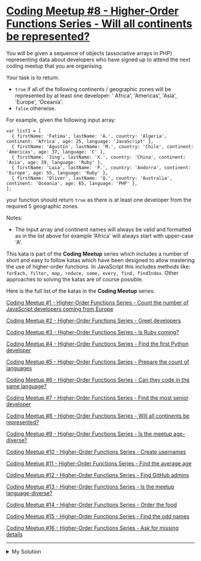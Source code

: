 # [Coding Meetup #8 - Higher-Order Functions Series - Will all continents be represented?](https://www.codewars.com/kata/58291fea7ff3f640980000f9)

You will be given a sequence of objects (associative arrays in PHP) representing data about developers who have signed
up to attend the next coding meetup that you are organising.

Your task is to return:

- `true` if all of the following continents / geographic zones will be represented by at least one developer: '
  Africa', 'Americas', 'Asia', 'Europe', 'Oceania'.
- `false` otherwise.

For example, given the following input array:

    var list1 = [
      { firstName: 'Fatima', lastName: 'A.', country: 'Algeria', continent: 'Africa', age: 25, language: 'JavaScript' },
      { firstName: 'Agustín', lastName: 'M.', country: 'Chile', continent: 'Americas', age: 37, language: 'C' },
      { firstName: 'Jing', lastName: 'X.', country: 'China', continent: 'Asia', age: 39, language: 'Ruby' },
      { firstName: 'Laia', lastName: 'P.', country: 'Andorra', continent: 'Europe', age: 55, language: 'Ruby' },
      { firstName: 'Oliver', lastName: 'Q.', country: 'Australia', continent: 'Oceania', age: 65, language: 'PHP' },
    ];

your function should return `true` as there is at least one developer from the required 5 geographic zones.

Notes:

- The input array and continent names will always be valid and formatted as in the list above for example 'Africa' will
  always start with upper-case 'A'.

This kata is part of the **Coding Meetup** series which includes a number of short and easy to follow katas which have
been designed to allow mastering the use of higher-order functions. In JavaScript this includes methods like:
`forEach, filter, map, reduce, some, every, find, findIndex`. Other approaches to solving the katas are of course
possible.

Here is the full list of the katas in the **Coding Meetup** series:

[Coding Meetup #1 - Higher-Order Functions Series - Count the number of JavaScript developers coming from Europe](http://www.codewars.com/kata/coding-meetup-number-1-higher-order-functions-series-count-the-number-of-javascript-developers-coming-from-europe)

[Coding Meetup #2 - Higher-Order Functions Series - Greet developers](https://www.codewars.com/kata/coding-meetup-number-2-higher-order-functions-series-greet-developers)

[Coding Meetup #3 - Higher-Order Functions Series - Is Ruby coming?](https://www.codewars.com/kata/coding-meetup-number-3-higher-order-functions-series-is-ruby-coming)

[Coding Meetup #4 - Higher-Order Functions Series - Find the first Python developer](https://www.codewars.com/kata/coding-meetup-number-4-higher-order-functions-series-find-the-first-python-developer)

[Coding Meetup #5 - Higher-Order Functions Series - Prepare the count of languages](https://www.codewars.com/kata/coding-meetup-number-5-higher-order-functions-series-prepare-the-count-of-languages)

[Coding Meetup #6 - Higher-Order Functions Series - Can they code in the same language?](https://www.codewars.com/kata/coding-meetup-number-6-higher-order-functions-series-can-they-code-in-the-same-language)

[Coding Meetup #7 - Higher-Order Functions Series - Find the most senior developer](http://www.codewars.com/kata/coding-meetup-number-7-higher-order-functions-series-find-the-most-senior-developer)

[Coding Meetup #8 - Higher-Order Functions Series - Will all continents be represented?](https://www.codewars.com/kata/coding-meetup-number-8-higher-order-functions-series-will-all-continents-be-represented)

[Coding Meetup #9 - Higher-Order Functions Series - Is the meetup age-diverse?](https://www.codewars.com/kata/coding-meetup-number-9-higher-order-functions-series-is-the-meetup-age-diverse)

[Coding Meetup #10 - Higher-Order Functions Series - Create usernames](https://www.codewars.com/kata/coding-meetup-number-10-higher-order-functions-series-create-usernames)

[Coding Meetup #11 - Higher-Order Functions Series - Find the average age](https://www.codewars.com/kata/coding-meetup-number-11-higher-order-functions-series-find-the-average-age)

[Coding Meetup #12 - Higher-Order Functions Series - Find GitHub admins](https://www.codewars.com/kata/coding-meetup-number-12-higher-order-functions-series-find-github-admins)

[Coding Meetup #13 - Higher-Order Functions Series - Is the meetup language-diverse?](https://www.codewars.com/kata/coding-meetup-number-13-higher-order-functions-series-is-the-meetup-language-diverse)

[Coding Meetup #14 - Higher-Order Functions Series - Order the food](https://www.codewars.com/kata/coding-meetup-number-14-higher-order-functions-series-order-the-food)

[Coding Meetup #15 - Higher-Order Functions Series - Find the odd names](https://www.codewars.com/kata/coding-meetup-number-15-higher-order-functions-series-find-the-odd-names)

[Coding Meetup #16 - Higher-Order Functions Series - Ask for missing details](https://www.codewars.com/kata/coding-meetup-number-16-higher-order-functions-series-ask-for-missing-details)

---

<details><summary>My Solution</summary>

```js
function allContinents(list) {
  return new Set(list.map(v => v.continent)).size === 5
}
```

</details>
